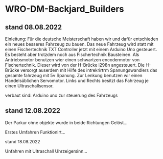 # WRO-DM-Backjard_Builders

stand 08.08.2022
---
Einleitung:
Für die deutsche Meisterschaft haben wir und dafür entschieden ein neues besseres Fahrzeug zu bauen. Das neue Fahrzeug wird statt mit einen Fischertechnik TXT Controller jetzt mit einem Arduino Uno gesteuert. Es besteht aber trotzdem noch aus Fischertechnik Bausteinen. Als Antriebsmotor benutzen wier einen schwartzen encodermotor von Fischertechnik. Dieser wird von der H-Brücke l298n angesteuert. Die H-Brücke versorgt auserdem mit Hilfe des intrekrirtrm Spanungswandlers das gesamte fahrzeug mit 5v Spanung. Zur Lenkung benutzen wir einen Handelsüblichen Servomotor. Links und Rechts besitzt das Fahrzeug je einen Ultraschallsensor. 



verbaut sind:
Arduino uno zur steuerung des Fahrzeugs

stand 12.08.2022
---
Der Parkur ohne objekte wurde in beide Richtungen Gelöst...

Erstes Umfahren Funktionirt...

stand 18.08.2022

Unfahren mit Ultraschall Uhrzeigersinn...